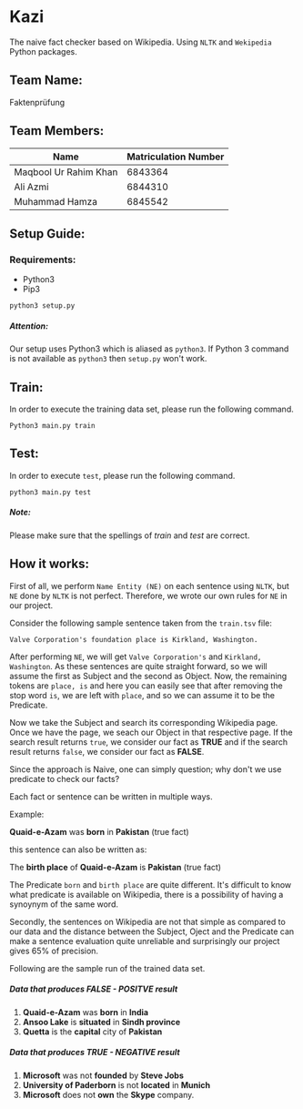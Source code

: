Kazi
====
The naive fact checker based on Wikipedia. Using `NLTK` and `Wekipedia` Python packages.

## Team Name:
Faktenprüfung

## Team Members:
Name | Matriculation Number
------------ | -------------
Maqbool Ur Rahim Khan | 6843364
Ali Azmi | 6844310 
Muhammad Hamza | 6845542

## Setup Guide:

### Requirements:
* Python3
* Pip3 

```
python3 setup.py
```

##### Attention: 
Our setup uses Python3 which is aliased as `python3`. If Python 3 command is not available as `python3` then `setup.py` won't work. 

## Train:
In order to execute the training data set, please run the following command.
```
Python3 main.py train
```

## Test:
In order to execute `test`, please run the following command.
```
python3 main.py test
```
##### Note: 
Please make sure that the spellings of *train* and *test* are correct.

## How it works:

First of all, we perform `Name Entity (NE)` on each sentence using `NLTK`, but `NE` done by `NLTK` is not perfect. Therefore, we wrote our own rules for `NE` in our project.

Consider the following sample sentence taken from the `train.tsv` file:

```
Valve Corporation's foundation place is Kirkland, Washington.
``` 
After performing `NE`, we will get `Valve Corporation's` and `Kirkland, Washington`. As these sentences are quite straight forward,  so we will assume the first as Subject and the second as Object. Now, the remaining tokens are `place, is` and here you can easily see that after removing the stop word `is`, we are left with `place`, and so we can assume it to be the Predicate.

Now we take the Subject and search its corresponding Wikipedia page. Once we have the page, we seach our Object in that respective page. If the search result returns `true`, we consider our fact as **TRUE** and if the search result returns `false`, we consider our fact as **FALSE**.

Since the approach is Naive, one can simply question; why don't we use predicate to check our facts?

Each fact or sentence can be written in multiple ways.

Example:

**Quaid-e-Azam** was **born** in **Pakistan**  (true fact)

this sentence can also be written as:

The **birth place** of **Quaid-e-Azam** is **Pakistan** (true fact)

The Predicate `born` and `birth place` are quite different. It's difficult to know what predicate is available on Wikipedia, there is a possibility of having a synoynym of the same word. 

Secondly, the sentences on Wikipedia are not that simple as compared to our data and the distance between the Subject, Oject and the Predicate can make a sentence evaluation quite unreliable and surprisingly our project gives 65% of precision.

Following are the sample run of the trained data set.

##### Data that produces FALSE - POSITVE result
1. **Quaid-e-Azam** was **born** in **India**
1. **Ansoo Lake** is **situated** in **Sindh province**
1. **Quetta** is the **capital** city of **Pakistan**

##### Data that produces TRUE - NEGATIVE result
1. **Microsoft** was not **founded** by **Steve Jobs**
1. **University of Paderborn** is not **located** in **Munich**
1. **Microsoft** does not **own** the **Skype** company.

